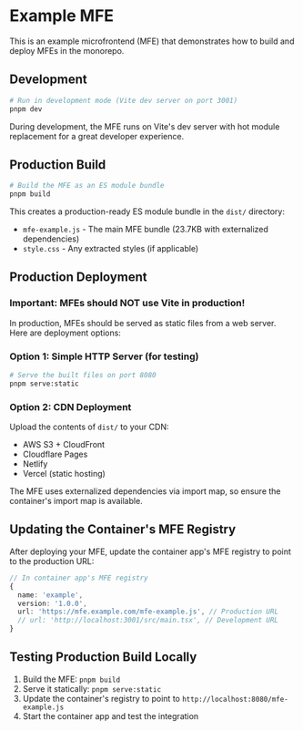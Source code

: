 # Example MFE

This is an example microfrontend (MFE) that demonstrates how to build and deploy MFEs in the monorepo.

## Development

```bash
# Run in development mode (Vite dev server on port 3001)
pnpm dev
```

During development, the MFE runs on Vite's dev server with hot module replacement for a great developer experience.

## Production Build

```bash
# Build the MFE as an ES module bundle
pnpm build
```

This creates a production-ready ES module bundle in the `dist/` directory:

- `mfe-example.js` - The main MFE bundle (23.7KB with externalized dependencies)
- `style.css` - Any extracted styles (if applicable)

## Production Deployment

### Important: MFEs should NOT use Vite in production!

In production, MFEs should be served as static files from a web server. Here are deployment options:

### Option 1: Simple HTTP Server (for testing)

```bash
# Serve the built files on port 8080
pnpm serve:static
```

### Option 2: CDN Deployment

Upload the contents of `dist/` to your CDN:

- AWS S3 + CloudFront
- Cloudflare Pages
- Netlify
- Vercel (static hosting)

The MFE uses externalized dependencies via import map, so ensure the container's import map is available.

## Updating the Container's MFE Registry

After deploying your MFE, update the container app's MFE registry to point to the production URL:

```typescript
// In container app's MFE registry
{
  name: 'example',
  version: '1.0.0',
  url: 'https://mfe.example.com/mfe-example.js', // Production URL
  // url: 'http://localhost:3001/src/main.tsx', // Development URL
}
```

## Testing Production Build Locally

1. Build the MFE: `pnpm build`
2. Serve it statically: `pnpm serve:static`
3. Update the container's registry to point to `http://localhost:8080/mfe-example.js`
4. Start the container app and test the integration
